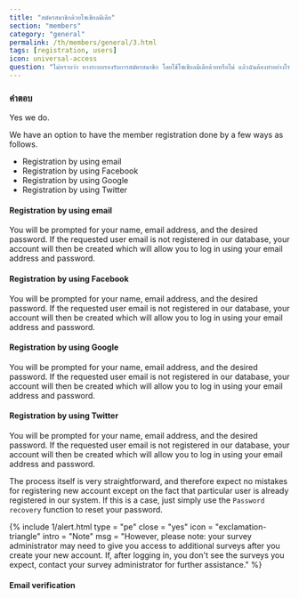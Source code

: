 ```yaml
---
title: "สมัครสมาชิกด้วยโซเชียลมีเดีย"
section: "members"
category: "general"
permalink: /th/members/general/3.html
tags: [registration, users]
icon: universal-access
question: "ไม่ทราบว่า ทางระบบรองรับการสมัครสมาชิก โดยใช้โซเชียลมีเดียด้วยหรือไม่ แล้วฉันต้องทำอย่างไรบ้าง"
---
```


### <i class="pe-anchor pe-fw"></i> คำตอบ

Yes we do.

We have an option to have the member registration done by a few ways as follows.

- Registration by using email
- Registration by using Facebook
- Registration by using Google
- Registration by using Twitter


#### Registration by using email

You will be prompted for your name, email address, and the desired password. If the requested user email is not registered in our database, your account will then be created which will allow you to log in using your email address and password.


#### Registration by using Facebook

You will be prompted for your name, email address, and the desired password. If the requested user email is not registered in our database, your account will then be created which will allow you to log in using your email address and password.


#### Registration by using Google

You will be prompted for your name, email address, and the desired password. If the requested user email is not registered in our database, your account will then be created which will allow you to log in using your email address and password.


#### Registration by using Twitter

You will be prompted for your name, email address, and the desired password. If the requested user email is not registered in our database, your account will then be created which will allow you to log in using your email address and password.


The process itself is very straightforward, and therefore expect no mistakes for registering new account except on the fact that particular user is already registered in our system. If this is a case, just simply use the `Password recovery` function to reset your password.

{% include 1/alert.html type = "pe" close = "yes" icon = "exclamation-triangle" intro = "Note" msg = "However, please note: your survey administrator may need to give you access to additional surveys after you create your new account. If, after logging in, you don't see the surveys you expect, contact your survey administrator for further assistance." %}


#### Email verification
